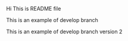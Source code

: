 Hi This is README file

This is an example of develop branch

This is an example of develop branch version  2

